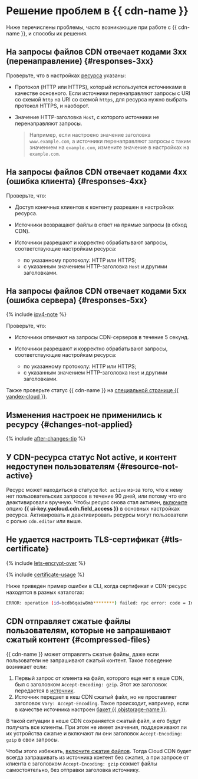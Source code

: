 # Решение проблем в {{ cdn-name }}

Ниже перечислены проблемы, часто возникающие при работе с {{ cdn-name }}, и способы их решения.

## На запросы файлов CDN отвечает кодами 3xx (перенаправление) {#responses-3xx}

Проверьте, что в настройках [ресурса](concepts/resource.md) указаны:

* Протокол (HTTP или HTTPS), который используется источниками в качестве основного. Если источники перенаправляют запросы с URI со схемой `http` на URI со схемой `https`, для ресурса нужно выбрать протокол HTTPS, и наоборот.
* Значение HTTP-заголовка `Host`, с которого источники не перенаправляют запросы. 
  
  > Например, если настроено значение заголовка `www.example.com`, а источники перенаправляют запросы с таким значением на `example.com`, измените значение в настройках на `example.com`.

## На запросы файлов CDN отвечает кодами 4xx (ошибка клиента) {#responses-4xx}

Проверьте, что:

* Доступ конечных клиентов к контенту разрешен в настройках ресурса.
* Источники возвращают файлы в ответ на прямые запросы (в обход CDN).
* Источники разрешают и корректно обрабатывают запросы, соответствующие настройкам ресурса:

  * по указанному протоколу: HTTP или HTTPS;
  * с указанным значением HTTP-заголовка `Host` и другими заголовками. 

## На запросы файлов CDN отвечает кодами 5xx (ошибка сервера) {#responses-5xx}

{% include [ipv4-note](../_includes/cdn/ipv4-note.md) %}

Проверьте, что:

* Источники отвечают на запросы CDN-серверов в течение 5 секунд.
* Источники разрешают и корректно обрабатывают запросы, соответствующие настройкам ресурса:

  * по указанному протоколу: HTTP или HTTPS;
  * с указанным значением HTTP-заголовка `Host` и другими заголовками. 
  
Также проверьте статус {{ cdn-name }} на [специальной странице {{ yandex-cloud }}](https://status.cloud.yandex.ru/dashboard?service=cloud%20cdn).

## Изменения настроек не применились к ресурсу {#changes-not-applied}

{% include [after-changes-tip](../_includes/cdn/after-changes-tip.md) %}

## У CDN-ресурса статус Not active, и контент недоступен пользователям {#resource-not-active}

Ресурс может находиться в статусе `Not active` из-за того, что к нему нет пользовательских запросов в течение 90 дней, или потому что его деактивировали вручную. Чтобы ресурс снова стал активен, [включите](operations/resources/configure-basics.md) опцию **{{ ui-key.yacloud.cdn.field_access }}** в основных настройках ресурса. Активировать и деактивировать ресурсы могут пользователи с ролью `cdn.editor` или выше.

## Не удается настроить TLS-сертификат {#tls-certificate}

{% include [lets-encrypt-over](../_includes/cdn/lets-encrypt-over.md) %}

{% include [certificate-usage](../_includes/cdn/certificate-usage.md) %}

Ниже приведен пример ошибки в CLI, когда сертификат и CDN-ресурс находятся в разных каталогах:

```bash
ERROR: operation (id=bcdb6qaiw8mb********) failed: rpc error: code = InvalidArgument desc = folder ids of user and certificate don't match; operation-id: bcdb6qaiw8mb********
```

## CDN отправляет сжатые файлы пользователям, которые не запрашивают сжатый контент {#compressed-files}

{{ cdn-name }} может отправлять сжатые файлы, даже если пользователи не запрашивают сжатый контент. Такое поведение возникает если:

1. Первый запрос от клиента на файл, которого еще нет в кеше CDN, был с заголовком `Accept-Encoding: gzip`. Этот же заголовок передается в [источник](./concepts/origins.md).
1. Источник передает в кеш CDN сжатый файл, но не проставляет заголовок `Vary: Accept-Encoding`. Такое происходит, например, если в качестве источника настроен [бакет {{ objstorage-name }}](../storage/concepts/bucket.md).

В такой ситуации в кеше CDN сохраняется сжатый файл, и его будут получать все клиенты. При этом не имеет значения, поддерживают ли их устройства сжатие и включают ли они заголовок `Accept-Encoding: gzip` в свои запросы.

Чтобы этого избежать, [включите сжатие файлов](./operations/resources/enable-compression.md). Тогда Cloud CDN будет всегда запрашивать из источника контент без сжатия, а при запросе от клиента с заголовком `Accept-Encoding: gzip` сожмет файлы самостоятельно, без отправки заголовка источнику.